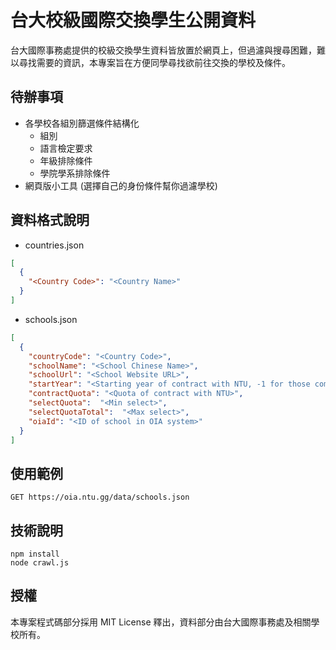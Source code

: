 台大校級國際交換學生公開資料
=================
台大國際事務處提供的校級交換學生資料皆放置於網頁上，但過濾與搜尋困難，難以尋找需要的資訊，本專案旨在方便同學尋找欲前往交換的學校及條件。

## 待辦事項
 - 各學校各組別篩選條件結構化
    - 組別
    - 語言檢定要求
    - 年級排除條件
    - 學院學系排除條件
 - 網頁版小工具 (選擇自己的身份條件幫你過濾學校)

## 資料格式說明

 - countries.json

```json
[
  {
    "<Country Code>": "<Country Name>"
  }
]
```
- schools.json

```json
[
  {
    "countryCode": "<Country Code>",
    "schoolName": "<School Chinese Name>",
    "schoolUrl": "<School Website URL>",
    "startYear": "<Starting year of contract with NTU, -1 for those coming soon>",
    "contractQuota": "<Quota of contract with NTU>",
    "selectQuota":  "<Min select>",
    "selectQuotaTotal":  "<Max select>",
    "oiaId": "<ID of school in OIA system>"
  }
]
```

## 使用範例

`GET https://oia.ntu.gg/data/schools.json`

## 技術說明

    npm install
    node crawl.js

## 授權
本專案程式碼部分採用 MIT License 釋出，資料部分由台大國際事務處及相關學校所有。
